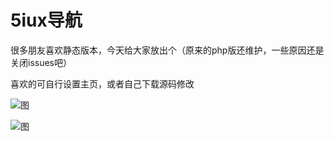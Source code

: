 # 5iux导航


很多朋友喜欢静态版本，今天给大家放出个（原来的php版还维护，一些原因还是关闭issues吧）   

喜欢的可自行设置主页，或者自己下载源码修改

 

![图](https://gitee.com/xbandbbg/bk-imgs/raw/master/20200923154548.gif)   


![图](https://gitee.com/xbandbbg/bk-imgs/raw/master/20200724164819.png)   


